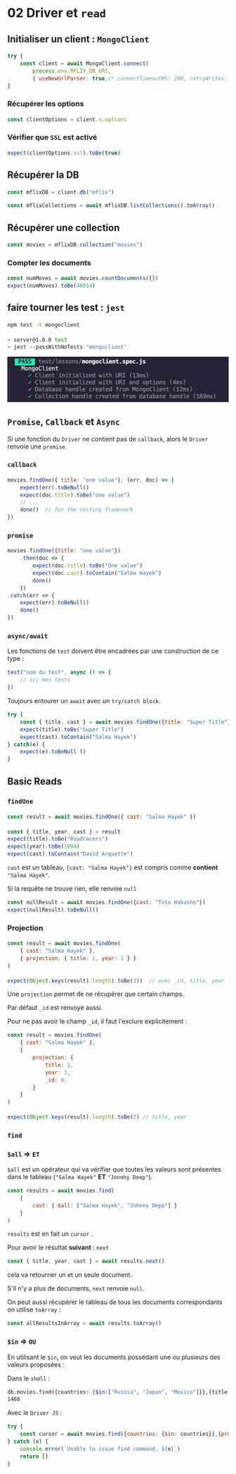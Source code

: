 # 02 Driver et `read`

## Initialiser un client : `MongoClient`

```js
try {
    const client = await MongoClient.connect(
        process.env.MFLIX_DB_URI, 
        { useNewUrlParser: true,/* connectTimeoutMS: 200, retryWrites: true */})
}
```

### Récupérer les options

```js
const clientOptions = client.s.options
```



### Vérifier que `SSL` est activé

```js
expect(clientOptions.ssl).toBe(true)
```



## Récupérer la DB

```js
const mflixDB = client.db("mflix")
```

```js
const mflixCollections = await mflixDB.listCollections().toArray()
```



## Récupérer une collection

```js
const movies = mflixDB.collection("movies")
```

### Compter les documents

```js
const numMoves = await movies.countDocuments({})
expect(numMoves).toBe(46014)
```



## faire tourner les test : `jest`

```bash
npm test -t mongoclient

> server@1.0.0 test
> jest --passWithNoTests "mongoclient"
```

<img src="assets/test-jest-mongoclient-four-passed.png" alt="test-jest-mongoclient-four-passed" style="zoom:50%;" />



## `Promise`,  `Callback` et  `Async`

Si une fonction du `Driver` ne contient pas de `callback`, alors le `Driver` renvoie une `promise`.

### `callback`

```js
movies.findOne({ title: "one value"}, (err, doc) => {
    expect(err).toBeNull()
    expect(doc.title).toBe("one value")
    // ...
    done()  // for the testing framework
})
```





### `promise`

```js
movies.findOne({title: "one value"})
	.then(doc => {
        expect(doc.title).toBe("One value")
        expect(doc.cast).toContain("Salma Hayek")
        done()
	})
.catch(err => {
    expect(err).toBeNull()
    done()
})
```



### `async/await`

Les fonctions de `test` doivent être encadrées par une construction de ce type :

```js
test("nom du test", async () => {
    // ici mes tests
})
```

Toujours entourer un `await` avec un `try/catch block`.

```js
try {
    const { title, cast } = await movies.findOne({title: "Super Title"})
    expect(title).toBe("Super Title")
    expect(cast).toContain("Salma Hayek")
} catch(e) {
    expect(e).toBeNull ()
}
```





## Basic Reads

### `findOne`

```js
const result = await movies.findOne({ cast: "Salma Hayek" })

const { title, year, cast } = result
expect(title).toBe("Roadracers")
expect(year).toBe(1994)
expect(cast).toContain("David Arquette")
```

`cast` est un tableau, `{cast: "Salma Hayek"}` est compris comme **contient** `"Salma Hayek"`.

Si la requête ne trouve rien, elle renvoie `null`

```js
const nullResult = await movies.findOne({cast: "Toto Hakusho"})
expect(nullResult).toBeNull()
```



### Projection

```js
const result = await movies.findOne(
	{ cast: "Salma Hayek" },
    { projection: { title: 1, year: 1 } }
)

expect(Object.keys(result).length).toBe(3))  // avec _id, title, year
```

Une `projection` permet de ne récupérer que certain champs.

Par défaut `_id` est renvoyé aussi.

Pour ne pas avoir le champ `_id`, il faut l'exclure explicitement :

```js
const result = movies.findOne(
    { cast: "Salma Hayek" },
    {
        projection: {
            title: 1,
            year: 1,
            _id: 0,
        }
    }
)

expect(Object.keys(result).length).toBe(2) // title, year
```



### `find`

### `$all` => `ET`

`$all` est un opérateur qui va vérifier que toutes les valeurs sont présentes dans le tableau (`"Salma Hayek"` **ET** `"Jonnhy Deep"`).

```js
const results = await movies.find(
    {
		cast: { $all: ["Salma Hayek", "Johnny Depp"] }
    }
)
```

`results` est en fait un `cursor` .

Pour avoir le résultat **suivant** : `next`

```js
const { title, year, cast } = await results.next()
```

cela va retourner un et un seule document.

S'il n'y a plus de documents, `next` renvoie `null`.

On peut aussi récupérer le tableau de tous les documents correspondants on utilise `toArray` :

```js
const allResultsInArray = await results.toArray()
```



### `$in` => `OU`

En utilisant le `$in`, on veut les documents possédant une ou plusieurs des valeurs proposées :

Dans le `shell` :

```bash
db.movies.find({countries: {$in:["Russia", "Japan", "Mexico"]}},{title: 1}).count()
1468
```

Avec le `Driver JS` :

```js
try {
    const cursor = await movies.find({countries: {$in: countries}},{projection: {title: 1}})
} catch (e) {
    console.error(`Unable to issue find command, ${e}`)
    return []
}
```

